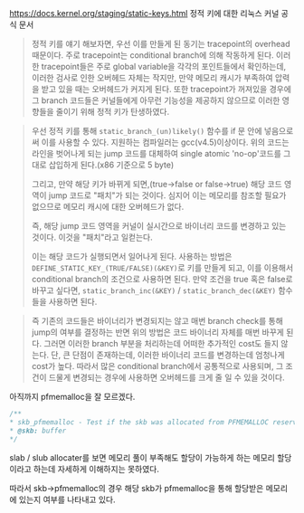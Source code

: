 https://docs.kernel.org/staging/static-keys.html
정적 키에 대한 리눅스 커널 공식 문서

>정적 키를 얘기 해보자면, 우선 이를 만들게 된 동기는 tracepoint의 overhead 때문이다.
주로 tracepoint는 conditional branch에 의해 작동하게 된다. 이러한 tracepoint들은 주로 global variable을 각각의 포인트들에서 확인하는데, 이러한 검사로 인한 오버헤드 자체는 작지만, 만약 메모리 캐시가 부족하여 압력을 받고 있을 때는 오버헤드가 커지게 된다. 또한 tracepoint가 꺼져있을 경우에 그 branch 코드들은 커널들에게 아무런 기능성을 제공하지 않으므로 이러한 영향들을 줄이기 위해 정적 키가 탄생하였다.

>우선 정적 키를 통해 `static_branch_(un)likely()` 함수를 if 문 안에 넣음으로써 이를 사용할 수 있다.
>지원하는 컴파일러는 gcc(v4.5)이상이다.
>위의 코드는 라인을 벗어나게 되는 jump 코드를 대체하여 single atomic 'no-op'코드를 그대로 삽입하게 된다.(x86 기준으로 5 byte)
>
>그리고, 만약 해당 키가 바뀌게 되면,(true->false or false->true) 해당 코드 영역이 jump 코드로 "패치"가 되는 것이다. 심지어 이는 메모리를 참조할 필요가 없으므로 메모리 캐시에 대한 오버헤드가 없다.
>
>즉, 해당 jump 코드 영역을 커널이 실시간으로 바이너리 코드를 변경하고 있는 것이다. 이것을 "패치"라고 일컫는다.
>
>이는 해당 코드가 실행되면서 일어나게 된다. 사용하는 방법은` DEFINE_STATIC_KEY_(TRUE/FALSE)(&KEY)`로 키를 만들게 되고, 이를 이용해서 conditional branch의 조건으로 사용하면 된다.
>만약 조건을 true 혹은 false로 바꾸고 싶다면, `static_branch_inc(&KEY)` / `static_branch_dec(&KEY)` 함수들을 사용하면 된다.

>즉 기존의 코드들은 바이너리가 변경되지는 않고 매번 branch check를 통해 jump의 여부를 결정하는 반면 위의 방법은 코드 바이너리 자체를 매번 바꾸게 된다. 그러면 이러한 branch 부분을 처리하는데 어떠한 추가적인 cost도 들지 않는다.
>단, 큰 단점이 존재하는데, 이러한 바이너리 코드를 변경하는데 엄청나게 cost가 높다. 따라서 많은 conditional branch에서 공통적으로 사용되며, 그 조건이 드물게 변경되는 경우에 사용하면 오버헤드를 크게 줄 일 수 있을 것이다.

아직까지 pfmemalloc을 잘 모르겠다.
```c
/**
* skb_pfmemalloc - Test if the skb was allocated from PFMEMALLOC reserves
* @skb: buffer
*/
```
slab / slub allocater를 보면 메모리 풀이 부족해도 할당이 가능하게 하는 메모리 할당이라고 하는데 자세하게 이해하지는 못하였다.

따라서 skb->pfmemalloc의 경우 해당 skb가 pfmemalloc을 통해 할당받은 메모리에 있는지 여부를 나타내고 있다.
